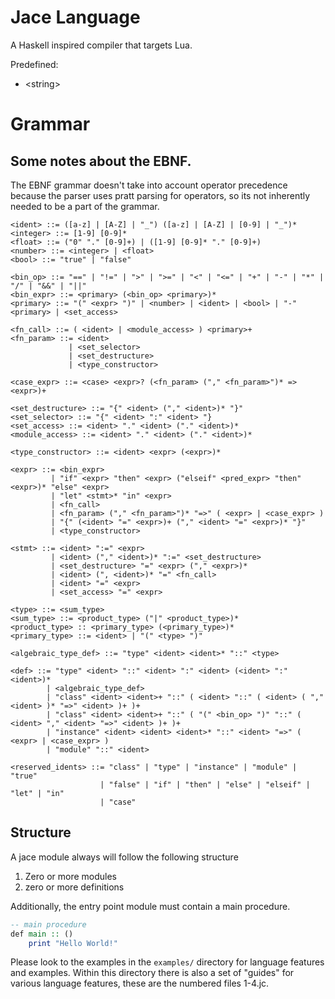 # Jace Language

A Haskell inspired compiler that targets Lua.

Predefined:
- \<string\>

# Grammar

## Some notes about the EBNF.
The EBNF grammar doesn't take into account operator precedence because the parser uses pratt parsing for operators, so its not inherently needed to be a part of the grammar.

```
<ident> ::= ([a-z] | [A-Z] | "_") ([a-z] | [A-Z] | [0-9] | "_")*
<integer> ::= [1-9] [0-9]*
<float> ::= ("0" "." [0-9]+) | ([1-9] [0-9]* "." [0-9]+)
<number> ::= <integer> | <float>
<bool> ::= "true" | "false"

<bin_op> ::= "==" | "!=" | ">" | ">=" | "<" | "<=" | "+" | "-" | "*" | "/" | "&&" | "||" 
<bin_expr> ::= <primary> (<bin_op> <primary>)*
<primary> ::= "(" <expr> ")" | <number> | <ident> | <bool> | "-" <primary> | <set_access>

<fn_call> ::= ( <ident> | <module_access> ) <primary>+
<fn_param> ::= <ident>
             | <set_selector>
             | <set_destructure>
             | <type_constructor>

<case_expr> ::= <case> <expr>? (<fn_param> ("," <fn_param>")* => <expr>)+

<set_destructure> ::= "{" <ident> ("," <ident>)* "}"
<set_selector> ::= "{" <ident> ":" <ident> "}
<set_access> ::= <ident> "." <ident> ("." <ident>)*
<module_access> ::= <ident> "." <ident> ("." <ident>)*

<type_constructor> ::= <ident> <expr> (<expr>)*

<expr> ::= <bin_expr>
         | "if" <expr> "then" <expr> ("elseif" <pred_expr> "then" <expr>)* "else" <expr>
         | "let" <stmt>* "in" <expr>
         | <fn_call>
         | <fn_param> ("," <fn_param>")* "=>" ( <expr> | <case_expr> )
         | "{" (<ident> "=" <expr>)+ ("," <ident> "=" <expr>)* "}"
         | <type_constructor>

<stmt> ::= <ident> ":=" <expr>
         | <ident> ("," <ident>)* ":=" <set_destructure>
         | <set_destructure> "=" <expr> ("," <expr>)*
         | <ident> (", <ident>)* "=" <fn_call>
         | <ident> "=" <expr>
         | <set_access> "=" <expr>

<type> ::= <sum_type>
<sum_type> ::= <product_type> ("|" <product_type>)*
<product_type> :: <primary_type> (<primary_type>)*
<primary_type> ::= <ident> | "(" <type> ")"

<algebraic_type_def> ::= "type" <ident> <ident>* "::" <type>

<def> ::= "type" <ident> "::" <ident> ":" <ident> (<ident> ":" <ident>)*
        | <algebraic_type_def>
        | "class" <ident> <ident>+ "::" ( <ident> "::" ( <ident> ( "," <ident> )* "=>" <ident> )+ )+
        | "class" <ident> <ident>+ "::" ( "(" <bin_op> ")" "::" ( <ident> "," <ident> "=>" <ident> )+ )+
        | "instance" <ident> <ident> <ident>* "::" <ident> "=>" ( <expr> | <case_expr> )
        | "module" "::" <ident>

<reserved_idents> ::= "class" | "type" | "instance" | "module" | "true"
                    | "false" | "if" | "then" | "else" | "elseif" | "let" | "in"
                    | "case"
```

## Structure

A jace module always will follow the following structure

1) Zero or more modules
2) zero or more definitions

Additionally, the entry point module must contain a main procedure.

```Haskell
-- main procedure
def main :: ()
    print "Hello World!"
```

Please look to the examples in the `examples/` directory for language features and examples.
Within this directory there is also a set of "guides" for various language features, these are the numbered files 1-4.jc.
